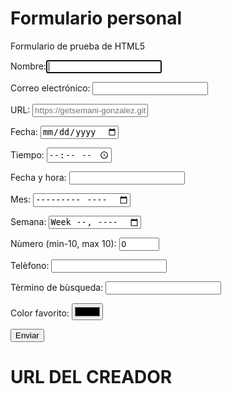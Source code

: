 
<h1>Formulario personal</h1>

<html>

<head>

<tittle>Formulario de prueba de HTML5</title>

</head>

<body>

 

<form action=""method="get">

<p>

Nombre:<input type="text" name="name_control" autofocus required />

</p>

 

<p>

Correo electrónico: <input type="email" name="email_control" required />

</p>

 

<p>

URL: <input type="url" name="url_control" placeholder="https://getsemani-gonzalez.github.io/About-Getsy/" />

</p>

 

<p>

Fecha: <input type="date" name="date_control" />

</p>

 

<p>

Tiempo: <input type="time" name="time_control" />

</p>

 

<p>

Fecha y hora: <input type="datetime" name="datetime_control" />

</p>

 

<p>

Mes: <input type="month" name="month_control" />

</p>

 

<p>

Semana: <input type="week" name="week_control" />

</p>

 

<p>

Nùmero (min-10, max 10): <input type="number" name="number_control" min="-10" max="10" value="0" />

</p>

 

<p>

Telèfono: <input type="tel" name="tel_control" />

</p>

 

<p>

Tèrmino de bùsqueda: <input type="search" name="search_control" />

</p>

 

<p>

Color favorito: <input type="color" name="color_control" />

</p>

 

<p>

<input type="submit" value="Enviar" />

</p>

</form>

</body>

</html>

<p>

<h1>URL DEL CREADOR
